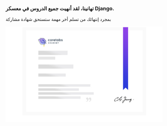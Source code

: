 ### تهانينا، لقد أنهيت جميع الدروس في معسكر Django.

بمجرد إنتهائك من تسلم أخر مهمة ستستحق شهادة مشاركة

![certificate](assets/certificate.jpg)

